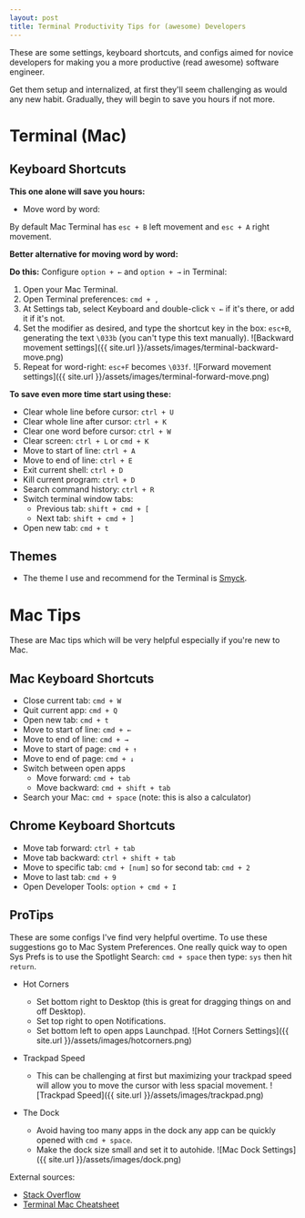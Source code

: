 ```yaml
---
layout: post
title: Terminal Productivity Tips for (awesome) Developers 
---
```

These are some settings, keyboard shortcuts, and configs aimed for novice developers for making you a more productive (read awesome) software engineer.

Get them setup and internalized, at first they'll seem challenging as would any new habit. Gradually, they will begin to save you hours if not more. 

# Terminal (Mac)

## Keyboard Shortcuts

**This one alone will save you hours:**

- Move word by word: 

By default Mac Terminal has `esc + B` left movement and `esc + A` right movement.

**Better alternative for moving word by word:**

**Do this:** Configure `option + ←` and `option + →` in Terminal:

1. Open your Mac Terminal.
2. Open Terminal preferences: `cmd + ,`
3. At Settings tab, select Keyboard and double-click `⌥ ←` if it's there, or add it if it's not.
4. Set the modifier as desired, and type the shortcut key in the box: `esc+B`, generating the text `\033b` (you can't type this text manually).
![Backward movement settings]({{ site.url }}/assets/images/terminal-backward-move.png)
5. Repeat for word-right: `esc+F` becomes `\033f`.
![Forward movement settings]({{ site.url }}/assets/images/terminal-forward-move.png)

**To save even more time start using these:**

- Clear whole line before cursor: `ctrl + U`
- Clear whole line after cursor: `ctrl + K`
- Clear one word before cursor: `ctrl + W`
- Clear screen: `ctrl + L` or `cmd + K`
- Move to start of line: `ctrl + A`
- Move to end of line: `ctrl + E`
- Exit current shell: `ctrl + D`
- Kill current program: `ctrl + D`
- Search command history: `ctrl + R`
- Switch terminal window tabs:
	- Previous tab: `shift + cmd + [`
	- Next tab: `shift + cmd + ]`
- Open new tab: `cmd + t` 

## Themes
- The theme I use and recommend for the Terminal is [Smyck](http://color.smyck.org/).

# Mac Tips

These are Mac tips which will be very helpful especially if you're new to Mac.

## Mac Keyboard Shortcuts

- Close current tab: `cmd + W`
- Quit current app: `cmd + Q`
- Open new tab: `cmd + t`
- Move to start of line: `cmd + ←`
- Move to end of line: `cmd + →`
- Move to start of page: `cmd + ↑`
- Move to end of page: `cmd + ↓`
- Switch between open apps
	- Move forward: `cmd + tab`
	- Move backward: `cmd + shift + tab`
- Search your Mac: `cmd + space` (note: this is also a calculator)

## Chrome Keyboard Shortcuts

- Move tab forward: `ctrl + tab` 
- Move tab backward: `ctrl + shift + tab`
- Move to specific tab: `cmd + [num]` so for second tab: `cmd + 2`
- Move to last tab: `cmd + 9`
- Open Developer Tools: `option + cmd + I`

## ProTips

These are some configs I've find very helpful overtime. To use these suggestions go to Mac System Preferences. One really quick way to open Sys Prefs is to use the Spotlight Search: `cmd + space` then type: `sys` then hit `return`.

- Hot Corners
	- Set bottom right to Desktop (this is great for dragging things on and off Desktop).
	- Set top right to open Notifications.
	- Set bottom left to open apps Launchpad.
![Hot Corners Settings]({{ site.url }}/assets/images/hotcorners.png)

- Trackpad Speed
	- This can be challenging at first but maximizing your trackpad speed will allow you to move the cursor with less spacial movement.
![Trackpad Speed]({{ site.url }}/assets/images/trackpad.png)
- The Dock
	- Avoid having too many apps in the dock any app can be quickly opened with `cmd + space`.
	- Make the dock size small and set it to autohide.
![Mac Dock Settings]({{ site.url }}/assets/images/dock.png)
	

External sources: 

- [Stack Overflow](https://stackoverflow.com/questions/81272/is-there-any-way-in-the-os-x-terminal-to-move-the-cursor-word-by-word/81299#81299)
- [Terminal Mac Cheatsheet](https://github.com/0nn0/terminal-mac-cheatsheet/wiki/Terminal-Cheatsheet-for-Mac-(-basics-))
